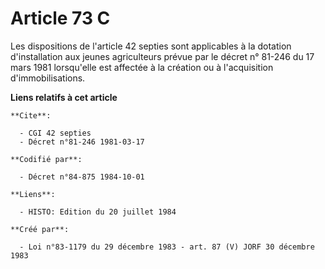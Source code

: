 # Article 73 C

Les dispositions de l'article 42 septies sont applicables à la dotation d'installation aux jeunes agriculteurs prévue par le
décret n° 81-246 du 17 mars 1981 lorsqu'elle est affectée à la création ou à l'acquisition d'immobilisations.

**Liens relatifs à cet article**

	**Cite**:

	  - CGI 42 septies
	  - Décret n°81-246 1981-03-17

	**Codifié par**:

	  - Décret n°84-875 1984-10-01

	**Liens**:

	  - HISTO: Edition du 20 juillet 1984

	**Créé par**:

	  - Loi n°83-1179 du 29 décembre 1983 - art. 87 (V) JORF 30 décembre 1983
